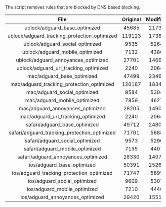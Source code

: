 The script removes rules that are blocked by DNS based blocking.


| File | Original | Modified |
|:----:|:-----:|:-----:|
| ublock/adguard_base_optimized | 45685 | 21731 |
| ublock/adguard_tracking_protection_optimized | 119123 | 17381 |
| ublock/adguard_social_optimized | 9535 | 5264 |
| ublock/adguard_mobile_optimized | 7132 | 4386 |
| ublock/adguard_annoyances_optimized | 27701 | 14662 |
| ublock/adguard_url_tracking_optimized | 2240 | 2064 |
| mac/adguard_base_optimized | 47499 | 23468 |
| mac/adguard_tracking_protection_optimized | 120187 | 18346 |
| mac/adguard_social_optimized | 9584 | 5304 |
| mac/adguard_mobile_optimized | 7859 | 4627 |
| mac/adguard_annoyances_optimized | 28205 | 14905 |
| mac/adguard_url_tracking_optimized | 2240 | 2064 |
| safari/adguard_base_optimized | 49712 | 24801 |
| safari/adguard_tracking_protection_optimized | 71701 | 5688 |
| safari/adguard_social_optimized | 9573 | 5290 |
| safari/adguard_mobile_optimized | 7155 | 4407 |
| safari/adguard_annoyances_optimized | 28330 | 14978 |
| ios/adguard_base_optimized | 50391 | 25264 |
| ios/adguard_tracking_protection_optimized | 71747 | 5695 |
| ios/adguard_social_optimized | 9609 | 5307 |
| ios/adguard_mobile_optimized | 7210 | 4446 |
| ios/adguard_annoyances_optimized | 29420 | 15515 |